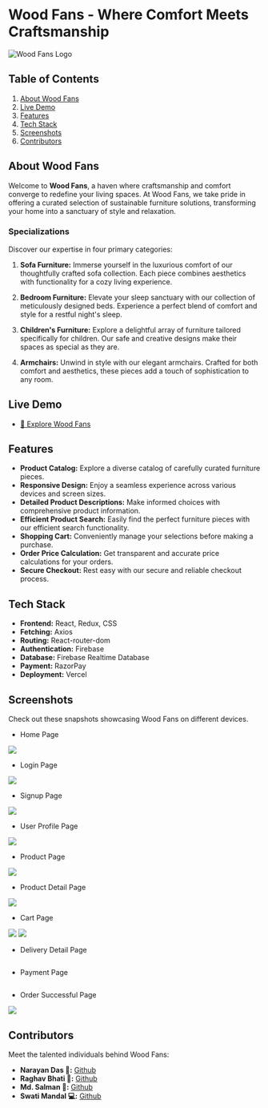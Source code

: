 
# Wood Fans - Where Comfort Meets Craftsmanship

![Wood Fans Logo](./src/components/Navbar/NavbarImages/Logo.svg)

## Table of Contents

1. [About Wood Fans](#about-wood-fans)
2. [Live Demo](#live-demo)
3. [Features](#features)
4. [Tech Stack](#tech-stack)
5. [Screenshots](#screenshots)
6. [Contributors](#contributors)

## About Wood Fans

Welcome to **Wood Fans**, a haven where craftsmanship and comfort converge to redefine your living spaces. At Wood Fans, we take pride in offering a curated selection of sustainable furniture solutions, transforming your home into a sanctuary of style and relaxation.

### Specializations

Discover our expertise in four primary categories:

1. **Sofa Furniture:** Immerse yourself in the luxurious comfort of our thoughtfully crafted sofa collection. Each piece combines aesthetics with functionality for a cozy living experience.

2. **Bedroom Furniture:** Elevate your sleep sanctuary with our collection of meticulously designed beds. Experience a perfect blend of comfort and style for a restful night's sleep.

3. **Children's Furniture:** Explore a delightful array of furniture tailored specifically for children. Our safe and creative designs make their spaces as special as they are.

4. **Armchairs:** Unwind in style with our elegant armchairs. Crafted for both comfort and aesthetics, these pieces add a touch of sophistication to any room.


## Live Demo

- [🚀 Explore Wood Fans](https://wood-fans-team.vercel.app/)

## Features

- **Product Catalog:** Explore a diverse catalog of carefully curated furniture pieces.
- **Responsive Design:** Enjoy a seamless experience across various devices and screen sizes.
- **Detailed Product Descriptions:** Make informed choices with comprehensive product information.
- **Efficient Product Search:** Easily find the perfect furniture pieces with our efficient search functionality.
- **Shopping Cart:** Conveniently manage your selections before making a purchase.
- **Order Price Calculation:** Get transparent and accurate price calculations for your orders.
- **Secure Checkout:** Rest easy with our secure and reliable checkout process.

## Tech Stack

- **Frontend:** React, Redux, CSS
- **Fetching:** Axios
- **Routing:** React-router-dom
- **Authentication:** Firebase
- **Database:** Firebase Realtime Database
- **Payment:** RazorPay
- **Deployment:** Vercel

## Screenshots

Check out these snapshots showcasing Wood Fans on different devices.

- Home Page
<div>
    <img src="./public/screenshots/homePage.png"/>
</div>


- Login Page
<div>
    <img src="./public/screenshots/Login.png"/>
</div>


- Signup Page
<div>
    <img src="./public/screenshots/signup.png"/>
</div>


- User Profile Page
<div>
    <img src="./public/screenshots/userProfile.jpg"/>
</div>


- Product Page
<div>
    <img src="./public/screenshots/product.png"/>
</div>


- Product Detail Page
<div>
    <img src="./public/screenshots/productDetail.png"/>
</div>


- Cart Page
<div>
    <img src="./public/screenshots/cartEmpty.jpg"/>
    <img src="./public/screenshots/cart.jpg"/>
</div>


- Delivery Detail Page
<div>
    <img src=""/>
</div>


- Payment Page
<div>
    <img src=""/>
</div>


- Order Successful Page
<div>
    <img src="./public/screenshots/confirmation.png"/>
</div>

## Contributors

Meet the talented individuals behind Wood Fans:

- **Narayan Das 🌟:** [Github](https://github.com/noobnarayan)
- **Raghav Bhati 🚀:** [Github](https://github.com/Raghavbhati)
- **Md. Salman 🎯:** [Github](https://github.com/Mohd-Salman-0119)
- **Swati Mandal 💻:** [Github](https://github.com/swatii23)
